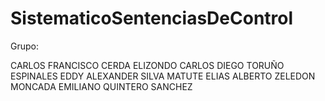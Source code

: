 # SistematicoSentenciasDeControl

Grupo:

CARLOS FRANCISCO CERDA ELIZONDO
CARLOS DIEGO TORUÑO ESPINALES
EDDY ALEXANDER SILVA MATUTE
ELIAS ALBERTO ZELEDON MONCADA
EMILIANO QUINTERO SANCHEZ
